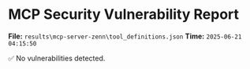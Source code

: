 # MCP Security Vulnerability Report
**File:** `results\mcp-server-zenn\tool_definitions.json`
**Time:** `2025-06-21 04:15:50`

✅ No vulnerabilities detected.